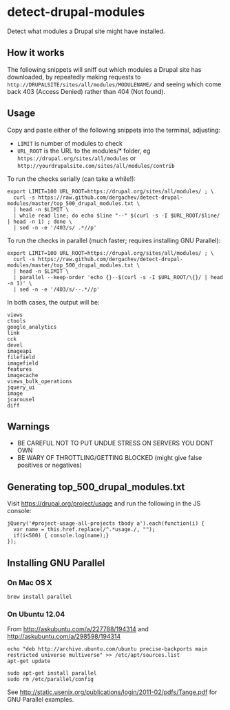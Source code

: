 detect-drupal-modules
=====================

Detect what modules a Drupal site might have installed.

## How it works

The following snippets will sniff out which modules a Drupal site has downloaded, 
by repeatedly making requests to `http://DRUPALSITE/sites/all/modules/MODULENAME/` 
and seeing which come back 403 (Access Denied) rather than 404 (Not found).

## Usage

Copy and paste either of the following snippets into the terminal, adjusting:

* `LIMIT` is number of modules to check
* `URL_ROOT` is the URL to the modules/* folder, eg `https://drupal.org/sites/all/modules` or `http://yourdrupalsite.com/sites/all/modules/contrib`

To run the checks serially (can take a while!):

```
export LIMIT=100 URL_ROOT=https://drupal.org/sites/all/modules/ ; \
  curl -s https://raw.github.com/dergachev/detect-drupal-modules/master/top_500_drupal_modules.txt \
  | head -n $LIMIT \
  | while read line; do echo $line "--" $(curl -s -I $URL_ROOT/$line/ | head -n 1) ; done \
  | sed -n -e '/403/s/ .*//p'
```

To run the checks in parallel (much faster; requires installing GNU Parallel):

```
export LIMIT=100 URL_ROOT=https://drupal.org/sites/all/modules/ ; \
  curl -s https://raw.github.com/dergachev/detect-drupal-modules/master/top_500_drupal_modules.txt \
  | head -n $LIMIT \
  | parallel --keep-order 'echo {}--$(curl -s -I $URL_ROOT/\{}/ | head -n 1)' \
  | sed -n -e '/403/s/--.*//p'
```

In both cases, the output will be:

```
views
ctools
google_analytics
link
cck
devel
imageapi
filefield
imagefield
features
imagecache
views_bulk_operations
jquery_ui
image
jcarousel
diff
```

## Warnings 

* BE CAREFUL NOT TO PUT UNDUE STRESS ON SERVERS YOU DONT OWN
* BE WARY OF THROTTLING/GETTING BLOCKED (might give false positives or negatives)

## Generating top_500_drupal_modules.txt

Visit https://drupal.org/project/usage and run the following in the JS console:

```
jQuery('#project-usage-all-projects tbody a').each(function(i) {
  var name = this.href.replace(/^.*usage./, ""); 
  if(i<500) { console.log(name);}
});
``` 

## Installing GNU Parallel

### On Mac OS X

```
brew install parallel
```

### On Ubuntu 12.04

From http://askubuntu.com/a/227788/194314 and http://askubuntu.com/a/298598/194314

```
echo "deb http://archive.ubuntu.com/ubuntu precise-backports main restricted universe multiverse" >> /etc/apt/sources.list
apt-get update

sudo apt-get install parallel
sudo rm /etc/parallel/config
```

See http://static.usenix.org/publications/login/2011-02/pdfs/Tange.pdf for GNU Parallel examples.
